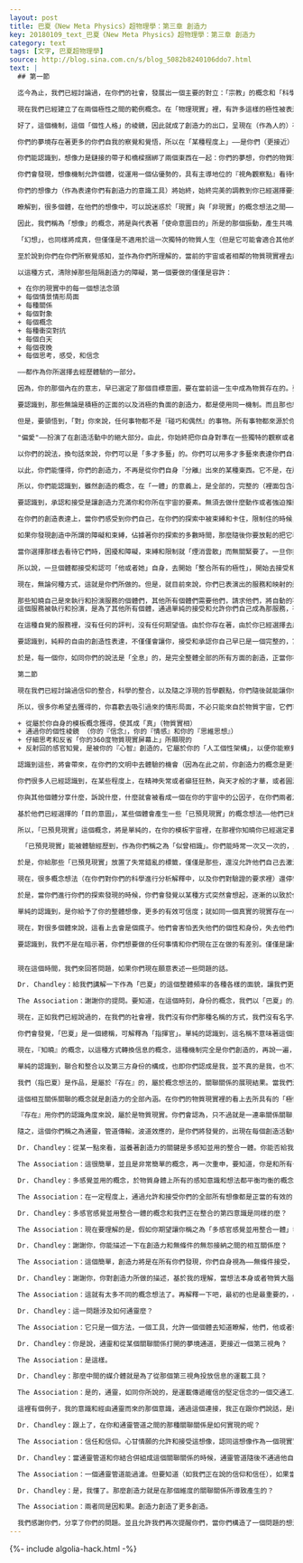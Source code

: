 ```yaml
---
layout: post
title: 巴夏《New Meta Physics》超物理學：第三章 創造力
key: 20180109_text_巴夏《New Meta Physics》超物理學：第三章 創造力
category: text
tags: [文字, 巴夏超物理學]
source: http://blog.sina.com.cn/s/blog_5082b8240106ddo7.html
text: |
  ## 第一節

  迄今為止，我們已經討論過，在你們的社會，發展出一個主要的對立：「宗教」的概念和「科學」的概念。要知道，我們已經在這些概念想法上，從『極性和對立』的觀察角度（信念和驗證），從一體的角度（在信仰和科學驗證，兩方面的哪一點上，都可以被看做是在一體認知下混合一致的，僅僅是某個視角的展現和探索）在這兩個概念上都討論過了，經由你們稱之為「哲學」的整體認知的概念。現在，在這一章，我們將談論你們稱之為「創造性，創造力」的概念。

  現在我們已經建立了在兩個極性之間的範例概念。在「物理現實」裡，有許多這樣的極性被表達出來。『極性』如同我們已經說過的，是一個想法概念上的定義，帶來了權重，數量，如果你們願意，對於物理現實它自身的概念，則是一個參數，一個限定因素，一個邊界，一個潛在的結構組織上的設想；以便於個體的，獨特的去構造，屬於「個體個性結構」的概念，為的是能夠在物理上，生理上，完全的展現表達他們自身的獨特性。

  好了，這個機制，這個「個性人格」的棱鏡，因此就成了創造力的出口，呈現在（作為人的）存在內，而且通過你們的想像（妄想）機制，被引導或者被漏鬥一樣收集到個性裡。以此，就明白了，如同我們已經說過的，你們能夠把「夢境」和「物理現實」，兩者都視同認為是同樣真實的現實。

  你們的夢境存在著更多的你們自我的察覺和覺悟，所以在「某種程度上」——是你們（更接近）處於真正覺醒著的你們。在物理現實裡存在著「有限制」的表達，你們在物理現實裡想要追求的個性表達和個體表現，是有限制和障礙的。因此在物理現實中存在的你，更多的是「熟睡」的你，更多的真的像「做夢」的你，因為它更適合更符合你們對一個「夢」的定義。從你們的分離視角出發，你們認為一個夢，是一個有關於你們的物理現實經歷和體驗的更加有限的版本，而物理現實你們認定它更真實，總是要比夢境更真實。

  你們能認識到，想像力是鏈接的帶子和橋樑捆綁了兩個東西在一起：你們的夢想，你們的物質現實——被你們的「想像力」緊密的捆綁在一起。於是，要認識到，「想像力」是工具和機制，以便讓你們從兩方面的概念想法一起去描繪和混合，屬於你自身『意識』的『物質』的和『非物質』的方面。想像力被應用於科學和宗教的二分對立，並且它通過「個性結構」展現他的創造力，經由驗證或者信念信仰的概念，特別的獨特個性類型得以被展現出來。

  你們會發現，想像機制允許個體，從運用一個佔優勢的，具有主導地位的『視角觀察點』看待他們自身（科學式的或者宗教信仰式的），進入到二者都使用。你們也知道，一些虔誠的宗教信仰的個體，能有一個科學的心智思維。一些從事科學的個體，能有一個宗教式的心智思維。你們會發現，在很多時候信念信仰的概念想法，給他們自身帶來了很多更好的分析描述以及清晰的定義解釋，並使其專心於對信仰的根源進行大量的研究（宗教使用科學推導分析方式）。相應的，很多科學的努力給他們自身帶來了「想像力火花」的概念，借助於瞬間迸發的意外啟發和領悟，沒有經過任何分析推導過程，起因於「聚合的純淨的」『自我』，沉靜和內收的『自我』（科學使用宗教式的頓悟）。很多同樣的方法論，被使用於對立的「科學」和「宗教」兩者各自具有創意的工作中（儘管你們的文明中有很多個體，經過很多年還是拒絕去接受這樣的說法），使得兩者都創造出，原創的哲學，而這獨創無非僅僅是『意識』的視角和觀察點（不同）而已。

  你們的想像力（作為表達你們有創造力的意識工具）將始終，始終完美的調教到你已經選擇要去表達的，你「自身所是的存在」的那個振動上，通過對「人工的個性」進行構造，來完成這一次獨特的人生。以這樣的方式，你們能認識到，在你的想像中，你讓你自己去察覺你的想像，那想像將始終代表著——在任何指定的時刻，你願意或者需要去探索的——你們的『意識』期望你們去做的。（你的使命）

  瞭解到，很多個體，在他們的想像中，可以說迷惑於「現實」與「非現實」的概念想法之間——摸不著門。允許我使用「想像」「幻想」的術語來描述這個概念。現在，我們不把「想像」看做是現實，把「幻想」看做是非現實的。我們把想像和幻想都看做是現實的。然而，我們正在這裡說著，有關於是什麼是適合於你們的物理物質生活的創造力，什麼是適合於獨特的個性構造的（你們早已為你們自己構造了，你們各自獨特的個性構造，為了展示你願意在這個物質生活中探索的那個獨特的目的意圖）。

  因此，我們稱為「想像」的概念，將是與代表著「使命意圖目的」所是的那個振動，產生共鳴，用你們的說法，就是於物質現實中具有相關條件，可接受，可行的，並有潛在資源可完成的，那些顯而易見的。因為它們發出請求並且與你們早已選好的，來到這個物質世界的願望想法和訴求產生共鳴（和諧一致）

  「幻想」，也同樣將成真，但僅僅是不適用於這一次獨特的物質人生（但是它可能會適合其他的生命生活），或者是，用你們的本地說法，在這個維度的現實，或者在間隔的現實維度或者『意識』的密度層級上。

  至於說到你們在你們所察覺感知，並作為你們所理解的，當前的宇宙或者相鄰的物質現實裡去創造的能力，允許我指出，你們可不是創造力的門外漢。你們始終都在創造。不管你們創造了「積極」或者「消極」，兩者的概念定義和想法也都是創造。從一個終極意識上說，你們永遠都不會「倒退」。你們永遠都在創造中。即便當你們構造了負面的消極的，從任何真實意義上的話說，你們也不可能真失去什麼，不可能有真正意義的「失敗」（失敗也是一種成功，你達成了你定義的負面創造，而你對這一結果的負面定義，同樣是創造，僅此而已）。你們僅僅是給予你們自己各種機會，去實際運用你們的偏愛（不是你們的評判，而僅僅是你的偏愛，你特別偏愛那樣去評判），而偏愛是你所感受到的，對於在你的物質世界生活中，你的內在『自我』所希望的，你的內在『自我』早已設定要體驗的目標意圖，產生更多共鳴的那些。

  以這種方式，清除掉那些阻隔創造力的障礙，第一個要做的僅僅是容許：

  + 在你的現實中的每一個想法念頭
  + 每個情景情形局面
  + 每種關係
  + 每個對象
  + 每個概念
  + 每種衝突對抗
  + 每個白天
  + 每個夜晚
  + 每個思考，感受，和信念

  ——都作為你所選擇去經歷體驗的一部分。

  因為，你的那個內在的意志，早已選定了那個目標意圖，要在當前這一生中成為物質存在的。要容許你們自身去觀察這樣一個概念，你們能從你們的路徑中被中斷，或者能夠取消那路徑，僅僅是因為其他一些想法和概念，使得「存在」處於非常有創造性的狀態，賦予你們機會去探索「從你們自身本是的『一切萬有無限可能性』中分離」。如我們所說過的，你們這樣的存在狀態，以你們的「年」的概念，已經過去了將近有25000年了。所以，這『分離』（隔離，遮蔽，對立）已經是你們的習慣，即使在你們的創造力之中也有這個習氣。

  要認識到，那些無論是積極的正面的以及消極的負面的創造力，都是使用同一機制。而且那也純粹是一個觀察的點和角度（在你的平衡等式中包含評判的概念，以及你從你自身即是『一切萬有無限可能性』中分離的想法），以那樣的視點和角度，讓你們去感受，當一個負面的消極的事件出現在你們的生活中的時候，你們沒在創造什麼。（將一件事物評價為負面，其實已經是創造，評判本身就是角度，視點，而這些尺度的組合就在定義事物之間，事物和個性人格之間，創造著關聯和「關係定義」，這其實就是「創造力」的體現。）

  但是，要領悟到，「對」你來說，任何事物都不是『碰巧和偶然』的事物。所有事物都來源於你，「因」你而來。以此，你能夠懂得，你們的創造力是可以揀選的，當你們接受你們自己，給予你們自身機會，從一體性的而不是一個極化分裂的視點角度，去觀察你們自身內在的這一活動，那麼你們能夠提升正面積極的表現形式，超越並結束負面消極的表現形式。這並不是說，積極正面就更優秀，而消極負面的表現就更壞，而僅僅是說，你現在給了你自身，去認清的機會，在你所擁有的創造力裡，一切都是平等的。有意識的創造力是諸多基礎概念之一，是在你的現實中一切都是和其他的每一個概念想法平等的。然後你就可以成為，有意識的，自覺的，自由的創造者。

  "偏愛"——扮演了在創造活動中的絕大部分。由此，你始終把你自身對準在一些獨特的觀察或者概念想法上，那是你希望在你的生活中展現的。這根本不是鑑別評判，而純粹是偏愛。在你們的社會，借助於所有帶極性的學科混合，你們就能理解，對於你們的創造力，『賦予了「平等的」和「自由的」選擇偏愛的權力』，將賦予你們創造力去參與任何學科，任何嘗試，無須在某些時候，假設或者評判，某一個概念想法或者表達，需要一個獨特的或者特殊的途徑手段或者，僵硬的規矩路徑，嚴格一致的學科磨練，才能讓那方式作用運轉。

  以你們的說法，換句話來說，你們可以是「多才多藝」的。你們可以用多才多藝來表達你們自己，你們是多維度的，多層面的存在。你們能夠發現，你們能夠運用『信念』和「科學推理」這兩者。你們能變成，用你們的話說，一個哲學大師，一個科學家。你們能變成一個醫生，一個數學家，一個農業專家，一個導師，一個學者，一個探險家。你們能變成一個發起人，一個組織者。你們能變成一個工程師。你們能認知『自我』，由於你們所具有的「平等的創造力」，在你這一次人生中，你可以成為，你的內在自我所渴望去探索和體驗的任何事物，任何東西。

  以此，你們能懂得，你們的創造力，不再是從你們自身『分離』出來的某種東西。它不是，在所有的事實上說，那僅僅是你使用的一個工具，一個你們所擁有的天賦，它是完全的屬於你們的偉大的天性。你們就是造物主，你們是宇宙自身，創造本身。在所有現實裡，你們無法真的阻止自己避免去創造，只能創造。你們所做的所有一切都是一個創造。

  所以，你們能認識到，雖然創造的概念，在「一體」的意義上，是全部的，完整的（裡面包含著全部一切概念和可能性，能夠永遠進行創造），你們始終依然以不同的方式重新創作，因為這個重新創作的想法和概念，也仍是創造內包的一切概念中的一個（也即你們能夠以不同的方式重新構造組合）。以不同方式重新創作是一個純粹的，你們對於『早已存在的創造的』看法視角，對於你們早已是創造本身的看法視角，對於你們早已是一體的『存在』的看法視角。無論什麼樣的，有關於「一體」的看法視角，有關於你渴望你自己去探索的，就變成了，「創造自己」的創造，「創造著創造」的創造，「創造著擴展創造」的創造，從不停歇的創造永遠沒終點。按你們對這概念的文字理解——儘管是自相矛盾，但它卻已是完整的表述了。

  要認識到，承認和接受是讓創造力充滿你和你所在宇宙的要素。無須去做什麼動作或者強迫推動你自己去創造。如果你返璞歸源的思考並且審視這個想法，即便是「不得不去做什麼，或者不得不強迫自己去做任何事情」的想法，也是內在自身的，一個「藝術家式」的想法創作，一個內心捏造的發明創造你們不得不，必須強迫你們自己去做某些事，內在自身徹頭徹尾是一個創造。所以，你們永遠在創造著。

  在你們的創造表達上，當你們感受到你們自己，在你們的探索中被束縛和卡住，限制住的時候，只需單純的瞭解到，除去你們已經在上面放置了「期望值」的那個方向以外，你自身已經有一個機會，一個有利的時機，去沿著另一個方向創造（期待值，通常建立在你，對你自身的評判上，一種限制，使用對立和極限的概念，期待值通常和好壞，對錯，以及好壞對錯的程度極限有關，更好，更多）。認清它，因此來說，隨著承認和接受，你甚至能夠允許和接受一個阻礙和束縛，一個所謂的阻礙是服務於一個創造的目標和意志的。（阻礙有束縛，給「創造」添加了更多精彩更有樂趣，在「物質現實」中體驗成功的狂喜，阻礙是嚮導。）

  如果你發現創造中所謂的障礙和束縛，佔據著你的探索的多數時間，那麼隨後你要放鬆的把它看做是傳遞給你一個訊息，也許你要去瞭解去探查——「你真正渴望去探索的是什麼？」——「對你真正會有幫助的是什麼？」——「這些障礙給你提供了什麼樣的服務和幫助？」——這障礙和束縛本身就很有可能就是，你內在自我真正要探索的目標意圖；對這些障礙和束縛的研究，其內在自身，就被作為一個創造的探索，以便於解脫你，以便於除去你的束縛和障礙，那麼（深入探索和體驗）這些障礙和束縛，（並轉化它們）就是你的目標意圖。並且，一旦你承認和接受了，這阻礙和束縛具有一個內在目標意圖，它就不再是一個阻礙和束縛了。這認識會照亮你，而你那種——覺得你自己被一面黑牆擋住，或者空虛無奈的感覺，就不存在了。這領悟將照亮你，暴露出束縛和障礙的本質內含，並且變成內在訊息之一，目的之一，你希望在這一次物質生命中要探索的概念想法之一。

  當你選擇那樣去看待它們時，困擾和障礙，束縛和限制就「煙消雲散」而無關緊要了。一旦你接受了和承認了，在你的物質生命中的每一個想法概念，都是你早已選擇好去體驗的東西，正在同時同步的，完美展開的一個個部分，那麼隨之你的「創造流」將是不受干擾的連續的，因為那將是一個視角——你所是的「振動」，持續賦予你自身去察覺到，理解到，你自身所包含的（意圖和那意圖所包含的路徑所指向的已存在的目標）。

  所以說，一旦個體都接受和認可「他或者她」自身，去開始「整合所有的極性」，開始去接受和承認每一個概念和想法，都是服務於『一切萬有，無限可能性』的某種事物（並且，因此也自動服務於自己），那麼從個體角度流出的創造力，看上去就增大了。將達到一個彈射效果的振動類型上，會非常像在其他個體生命群體之中的發光體，磁性體，並能被其他個體感覺到，這對所有個體都產生魅力引力作用，並在所有的有需要，被請求的場合局面，個體，關係，信息，對象和概念想法上，自由的展現出他們的創造力，賦予了那個體其本有的創造力，並獲得一個永無止境的供應和支持來表達展現那完美的時刻和事件，這些將隨後履行了那個體的目的使命，並使他們繼續以反照和映射的方式，服務於其他個體所創造的屬於其他每個個體的目標和服務使命。

  現在，無論何種方式，這就是你們所做的。但是，就目前來說，你們已表演出的服務和映射的這些概念想法，也僅僅，全部都是對「分離」的多樣化探索。 因為這是在你們星球上的轉換時段，你們目前樂於以包容和整合的概念，以便使你們去探索正面積極的表現，接受與承認，「一體整合」；並因此，在你們的星球上，與每個個體一起，體驗和經歷，那創造衝量，我們稱之為（分離的自我）「合一」所爆發出的極樂。

  那些知曉自己是來執行和扮演服務的個體們，其他所有個體們需要他們，請求他們，將自動的不自覺的，讓所有信息能引起他們的注意，以便能從他們那裡，請求到適合的匹配的服務，以完成他們（其他個體）已經選擇要去扮演和執行的目的使命或者服務。
  這個服務被執行和扮演，是為了其他所有個體，通過單純的接受和允許你們自己成為那服務，有意識的，自覺的，代表了你所感知的，最高整體的，完整的你所是的——你。

  在這種自覺的服務裡，沒有任何的評判，沒有任何期望值。由於你存在著，由於你已經選擇去用屬於你的獨一無二的「物質個體」的表達方式，單純的沿著屬於你的路徑和模式，來表現你自己。可以說你只需——「忠實於你自我的存在」；只是——「承認和接受你的自我」；去做你所領悟的「你是誰」——你所是的你自己；而不是其他個體「認為你應該是誰」的那個你，但卻是——「你知曉你作為個體」所是的你（自由的創造性表達）。那麼，你會是一個極大的服務，服務於所有其他個體，因為你將是最完全而徹底的，你們的整體文明所是的——「多面結晶體」特定一面的體現，傳遞著這「多面晶體」在特定方面的細節。並且通過作為這方面最完整的，你能最大表現的方面，你將可以有一個真實和清晰的思考和反照，映射到「你們（整體文明）所是的」其他的所有方面。它們將能覺知你所是的（所有其他方面）；並因此，你能夠用你自己的眼睛，完整的成為並看到「你自己和其他所有方面」（的連接關聯）已聯通，不再感到離群和孤僻（離群和孤僻：在感官上的萬物分離，各方面彼此邊界而不聯通，所帶來的孤立感）不再感受到你自己是分離的，孤獨的，被人審判的。似乎一個結晶體所具有的各個方面都永遠不會彼此接觸，在這種『分離』（遮罩）的孤立感知方式下，彼此之間就被割裂。

  要認識到，純粹的自由的創造性表達，不僅僅會讓你，接受和承認你自己早已是一個完整的，富於表現力的「多面體」的一個平面（它自動的支持著，你們的社會精神結晶體的，完整一體結構中的，所有其他平面），而你，你自身，也會變成屬於你自己的完整的多面結晶體（因為每個其他平面也會被反射給你，這是你應得的，以便你開始屬於你自己的一體整合，你發出什麼就收到什麼，這是創造法則之三），而它（你自己將成為的那個多面結晶體）會多方面的包含容納，覺悟到——所有的全部整體都屬於你的「多面多維度」的存在。

  於是，每一個你，如同你們的說法是「全息」的，是完全整體全部的所有方面的創造，正當你在一體的結晶體裡映射你所是的你時，也映射到這結晶的每個其他方面，並且映射到每個其他『宇宙存在』所是的每個其他一體完整結晶體。你能明白，你可以永遠從一個無限的源頭汲取各式各樣的各方面的全部映射和想法，你參觀你自己，你由你自己構成，你含容你自己。而那就是「創造力」的概念。並且，「創造」或者說『存在』是一個不間斷的概念，沒有開始，沒有結束。以你們的說法——「一個永無終止的環行的球狀晶體，永遠內外反射的，無限無窮，無休止」。這將是這一章第一節的根本結論。

  第二節

  現在我們已經討論過信仰的整合，科學的整合，以及隨之浮現的哲學觀點，你們隨後就能讓你們自己去認識到那些。由於這些「極性」的整合，以及新的有關創造的哲學體系的表達，你們會發覺，在你們的星球上，你們的創造物，用你們的話說，可能會從非物質的現實裡滲漏進你們的物質現實，在「物理現實」裡你們的創造力通常是被降級的。你的創造力就是「你本是的你」，會讓你，在你們的社會裡，去事實的體驗和經歷你們的很多創造物，而你們在此之前只是簡單的把它們看成是腦力智力的加工處理。

  所以，很多你希望去獲得的，你喜歡去吸引過來的情形局面，不必只能來自於物質宇宙，它們可以是：

  + 從屬於你自身的模板概念獲得，使其成「真」（物質實相）
  + 通過你的個性棱鏡 （你的『信念』，你的『情感』和你的『思維思想』）
  + 仔細思考和反省「你的360度物質現實屏幕上」所顯現的
  + 反射回的感官知覺，是被你的『心智』創造的，它屬於你的「人工個性架構」，以便你能察覺到一個你的創造力的準確「反射」，你那有創造力的『自我』可以在一個更大程度上運轉，用你們的話說，即時實時的感受。

  認識到這些，將會帶來，在你們的文明中去體驗的機會（因為在此之前，你創造力的概念是更多的和你們的『頭腦心智思維』捆在一起的）。要去意識到，你們自己的『意識』的直接投射，使得固化的能量在一個確定的類型上被體現；那將向你展現出，原型的象徵符號表示，原型的『意識』。有時，你將能觀看到於你自我的分離，觀看到存在，觀看到能量（抽象的，具體的或者別的什麼）。這不用害怕，或者覺得你神智不正常，可以說是快要瘋了。你只是單純的正在接受你自己，更多的有意識的覺悟到更多的你自己，但還只是以生理方式展現著而已，因為你目前仍是有「物質身體」的。現在，你們稱之為「創造力」的很多概念想法，鉸鏈附著在兩個表面上看來是極性的概念上，也即精神失常和天才般的才華，但在全部真實意義上，它們是同一事物。

  你們很多人已經認識到，在某些程度上，在精神失常或者癲狂狂熱，與天才般的才華，或者圓滿展現，表達或者完美的表演，在活力，熱情，激情層面都是同類的，但這樣的認識還沒有理解聯接著它們的內在機制。只需認識到，每一個個體都純粹是「他或者她」自己的宇宙，確定的，完整而徹底的。

  你與其他個體分享什麼，訴說什麼，什麼就會被看成一個在你的宇宙中的公因子，在你們兩者之間（或者你與更多的人之間），通過非語言文字，頭腦的內在通訊，或者靈魂層面的綜合通信，一致協議被建立在你們兩者之中的每一個體裡。你同意去分享一個同類的體驗，但是為了這麼做，你和所有其他個體（因為你是你自己的宇宙）都確定的創造你們各自的關於那個概念的物理現實版本，並相互反射映射在你們各自的360度現實屏幕上。

  基於他們已經選擇的「目的意圖」，某些個體會產生一些「已預見現實」的概念想法——他們已經「預見的現實」（deja vu 似曾相識）——他們想要例證他們自我，而不是要例證其他任何人。我們稱呼「已預見現實」為「未來記憶」，或者以你們的話說，對未來事件的超感官直覺。過去的記憶，（未來的）回憶，是同一個概念，只是你們在它上面放置了一個時間標籤。

  所以，「已預見現實」這個概念，將是單純的，在你的模板宇宙裡，在那裡你知曉你已經選定要去親身體驗經歷的，並且很多次的，以讓你感覺到你早已預見過的方式，讓你突然想起。並且當這個放射向下進入物質現實裡的時候，它會呈現出各式各樣的面貌，會使用生理性的表徵或者心不在焉來掩飾它自身的必然性和已確定性。

   「已預見現實」能被體驗經歷到，作為你們稱之為「似曾相識」。你們能時常一次又一次的，用你們的說法，聽到一些，你知曉你自己正在探索的概念想法反射回來的聲音。你會產生某種幻覺，似乎你不在「這裡」。所有這些概念想法都來源於「已預見現實」，你知曉你正在探索的概念，但沒能關聯整合到一體。

  於是，你給那些「已預見現實」放置了失常錯亂的標籤，僅僅是那些，還沒允許他們自己去激活的，將他們的那些「似曾相識」帶入當前的溝通機制。他們阻止它進入他們自身，分隔並且遠離。他們察覺著某些事物，與你們意識到的你們的常態現實相比更不真實，它僅僅不是大眾認同接受的現實。按照你們的專業用詞「天才人物」，僅僅是，沒有為他自身構造，與他們的「已預見現實」分離的某個人；他們的未來記憶，他們的預知，他們的知曉進入他們的當前的存在狀態。他們具有那樣的溝通能力。

  現在，很多概念想法（在你們對你們的科學進行分析解釋中，以及你們對驗證的要求裡）還停留在「已預見現實」裡，還沒有能被體驗和經歷，與「當下」整合一體。但是你們整合你們的創造力成一體的程度越多，隨之你們在你們的物質現實裡，就會看到越多——「先前」不存在的事物。現在，再次重申，遍及所有的創造，你們很多時候已經這樣做了，但是你們總是在你們認為的限制因素範圍內，以掌控的方式去做（因為你們的『分離』的概念，你們自身從你們所是的『一切萬有，無限可能性』分離的想法），認為宇宙的結構體系（某些內在固有的結構）和你們沒有任何關係。（認為那結構體系的創建和你們無關）

  於是，當你們進行你們的探索發現的時候，你們會發覺以某種方式突然會想起，逐漸的以致於你能抓住「過去曾有」的概念想法，但你其實早已是那個概念想法了。那是你早已預見的概念想法。你知道它就在那兒。翻過來說，你自己根本沒把它視為是你「發現了它」。一個發現，事實是：「某個早已在哪裡的事物，你只是揭開了它的蓋子。這就是你曾發現的每一個概念想法的真相。」

  單純的認識到，是你給予了你的整體想像，更多的有效可信度；就如同一個真實的現實存在一樣，並且給予你的夢境更多的有效可信度也如同一個真實存在的現實，那麼你就越來越發現，你的夢境和你的物質現實可以結合到一起，成為一體。

  現在，對很多個體來說，這看上去會是個瘋子。他們會害怕丟失他們的個性和身份，失去他們的思維洞察力，失去他們（錨定）的鐵錨——也即他們所認定的「現實真實」是什麼。但是要知道，在你們的星球上，你們稱之為有創造力的藝術家們，很多都有這樣一種感受，他們很熟悉。每個個體存在，都是一個藝術家，一個造物者，你們只是拿著各式各樣不同的工具，各式各樣的不同的調色板，僅此而已。

  要認識到，我們不是在暗示著，你們想要做的任何事情和你們現在正在做的有差別。僅僅是讓你們下決心去察覺和理解——創造力的內在機制。你們將會發覺和認識到創造力少有限制，發覺和認識到，你們能夠在你們的調色板上將很多很多事物——那些之前你們視為不真實的和隱匿無形的事物——包含在創造力裡面。你們將使用全新的，所有顏色——你們自身全新的概念想法來工作。（「全新」和「顏色」，都是是從象徵性的角度比喻事實）你們將把你們自己描繪成一個全新的映像，一個全新的照片，一個全新的自我形象。並且將和這光，這色彩，這振動在一起，因為你們早已具有了，早就在一起了，但在你們的歷史循環的近因下，的確是相當一段時間沒有被體驗到了。


  現在這個時間，我們來回答問題，如果你們現在願意表述一些問題的話。

  Dr. Chandley：給我們講解一下作為「巴夏」的這個整體頻率的各種各樣的面貌，讓我們更多的去理解我們自己，並且這個「巴夏」的全體信息，是如何在時間信息方面獲得的？正如你現在看到的，人類是靠工具儀器獲取信息的。

  The Association：謝謝你的提問。要知道，在這個時刻，身份的概念，我們以「巴夏」的身份來，通過物質的管道和你們分享，而這身份是一個由許多被我們體驗和親身經歷過的概念想法聯合集成的。所有生命已被共享的以及所有被創造的概念想法，都是為了現在的使命，為你們的星球轉換的這個時刻提供服務。

  現在，正如我們已經說過的，在我們的社會裡，我們沒有你們那種名稱的方式，我們沒有名字。「巴夏」是為了讓你們能感到方便舒適的一個振動，並且是一些來自於「已經歷過，已生活過」的概念想法的映射通道，當下身份和活動的概念是為了保證這個轉換。這個「巴夏」名稱是一個振動，一個聯合體的振動，屬於另一個宇宙時間軌道的一個「已經歷過的生活」（你們可以稱之為另一個文明），是關於認知識別的一些參考指引，或者命名為——沿著當下的物質通道展開的時間或者遺產的追蹤。

  你們會發覺，「巴夏」是一個總稱，可解釋為「指揮官」。單純的認識到，這名稱不意味著這個振動是一個超越所有個體的控制，而僅僅只是屬於「自我」指引的概念，屬於全體的，屬於和諧一致的，屬於一體化整合的概念。混合了『意識』的所有層面，混合了『終極維度』的所有面貌，在自我生命轉換期之中的『意識』支點。在這個時間框架期間，作為我自己，在我的，關於物理通道的未來面貌上，如同你們意識到他，正扮演著一個幫助支持的機制，以便讓這個支點能夠有足夠的槓桿力量，在一定程度上，為那些在你們的社會中准許自己進入的個體們，提供服務和幫助，讓他們能夠反觀到他們自己，並帶給他們有利的機會，去選擇——將對立的極性，正面和負面，積極和消極的能量整合到一起。這樣，他們就能，在你們的星球上，以一個整體來看待的，創造一個他們喜愛的他們希望去體驗的現實。

  現在，『知曉』的概念，以這種方式轉換信息的概念，這種機制完全是你們創造的，再說一遍，如同我們剛才已經討論過的，在你們的物質世界裡，你們對你們自我的探索的，所有概念想法，都是想像出來的。

  單純的認識到，聯合和整合以及第三方身份的構成，也即你們認成是我，並不真的是我，也不真的有實際的通靈。只是你們與之溝通交流信息的身份概念，是振動調諧的一個結果，投射想像出了一個通靈。是「自我」的想像，可以說他們相會在同一頻率。但是他們上升了成為聯合一致性了，他們振動在同步協作，步調一致，平行的方式。他們像激光一樣鎖定，振動在同一頻率上，結果就是，按照你們的在極性上創造的說法來講，經由物理管道和我之間的聯繫概念表現出來，這個極性表現在，物理管道通靈是他的身份，而我作為聽眾，是我的身份。

  我們（指巴夏）是作品，是屬於『存在』的，屬於概念想法的，關聯關係的展現結果。當我們混和調和的時候我們就稱為第三方身份，實際上，用你們的話說，「真實」實體存在物，就是第三方身份。通靈和我都是，屬於「第三方身份」的『存在』的，屬於相互關係相互聯繫相互影響的結果。（人類基於分離概念會認為『存在』為第三方身份，存在於人類以外）

  這個相互關係關聯的概念就是創造力的全部內涵。在你們的物質現實裡的看上去所具有的「極性對立」與「作為真實現實」中的持續不斷的相互關係聯繫，要認清兩者之間的相互關係和聯繫。於是，由於你們處於「物質身體」狀態而使用的一個極性對立的方法，借由對於連接一體的認識和認可而轉換。只因為它是對連接一體的認識，你們稱之為天賦，富於想像力。這樣，相互關聯關係它本身能被看成是真實的實相。它不是說哪裡大概存在著一個觀察者和一個被觀察的東西，而是說「觀察，觀察力」本身是那個真正的存在，那個真正的意識，那個真實的『一切萬有無限可能性』內的部分和方面，屬於『存在』它自身。

  『存在』用你們的認識角度來說，屬於是物質現實。你們會認為，只不過就是一連串關係關聯，也就是它對事物對象和大量個體們，給出了定義和解釋，作著牽線搭橋的事。（線和橋只是分離的概念，以分離的角度看，似乎事物之間有看不到的秘密通道，相互發送秘密）

  隨之，這個你們稱之為通靈，管道傳輸，波道效應的，是你們將發覺的，出現在每個創造活動中的眾多概念想法之一，不管它是屬於『意識』可識別的有意識的混合調和形式還是表現，經由『自我』，以某種面貌，視點，或者你們稱之為「天才天賦」的概念，而這些本質上都不存在，如同一些所謂的獨家專有事物，也僅僅單純的是個觀點，一個觀察角度。

  Dr. Chandley：從某一點來看，滋養著創造力的關鍵是多感知並用的整合一體。你能否給我一個概念說法關於，這種整合是如何獲得？又意味著什麼？

  The Association：這很簡單，並且是非常簡單的概念，再一次重申，要知道，你是和所有一切緊密聯接在一起的。通過允許你的所有門限都被開放，你就給予了你自身最終極的選擇自由，並且因為給予你自己終極的最大自由，你是無條件的無限的創造力。

  Dr. Chandley：多感覺並用的概念，於物質身體上所有的感知意識和想法都平衡均衡的概念，就是達到一個一體化整合的狀態？

  The Association：在一定程度上，通過允許和接受你們的全部所有想像都是正當的有效的，來達成平衡均衡，所有你意識到，察覺到，理解到的，在每一個不同層面都被視為正當有效，並且通過單純的知道，你們總是吸引每一個概念想法到你們自身，而且這些概念想法總是能以某些方式對你們起作用，外在形式或者內部結構。並且允許你們自己自由支配，以便在任何情況下，讓你所賦予你自己的意義，被實際的行動表達出來。

  Dr. Chandley：多感官感覺並用整合一體的概念和我們正在整合的第四意識是同樣的麼？

  The Association：現在要理解的是，假如你期望讓你稱之為「多感官感覺並用整合一體」發生的話，你就要去發覺它是於你的『意識』的所有層面都被連接在一起的，即使很多時候，你可能產生了一個你所做的會帶來什麼的覺察，並非如此，不是這樣的。但是，最終，讓自己感到興奮的心甘情願，其內在自身，會遂了「多感官感覺並用整合一體」這想法的願望，會讓你去知曉，你實際上早已選擇在你的全部存在層面上，去融化消除所有的分離。

  Dr. Chandley：謝謝你，你能描述一下在創造力和無條件的無怨接納之間的相互關係麼？

  The Association：這個簡單，創造力將是在所有你們發現，你們自身視為——無條件接受，無怨無悔接受的事情上面——心甘情願的去行動。

  Dr. Chandley：謝謝你，你對創造力所做的描述，基於我的理解，當想法本身或者物質大腦和想像力或者高等心靈的概念在同一頻率相遇，這個關連關係就是創造的全部內涵。你能解釋這個過程或者這些步驟以達成這個關聯關係或者說這個平衡？

  The Association：這就有太多不同的概念想法了。再解釋一下吧，最初的也是最重要的，心甘情願，心甘情願的去行動，按照你們在想像中已經創造的那樣去照辦，這會激發出振動，讓你們能看到按照在你們的想像裡已經為你們自己創造好的去行動是多麼簡單，並將持續的在你們的生活中產生環境細節和機會，以便更進一步更深入的行動，並且這將加速活動的進程，其內在自身，就是進一步深入創造，所全部必須的。

  Dr. Chandley：這一問題涉及如何通靈麼？

  The Association：它只是一個方法，一個工具，允許一個個體去知道瞭解，他們，他或者她，這個特別的表達類型能夠作為一種補充幫助，一個有效果的給予，他們的想像，給予了他們（對他們來說，有效的現實）能遵照『一切萬有，一切可能性』來行動並且使用『一切萬有，無限可能性』，以他們希望的無論何種方式來為『一切萬有，一切可能性』服務，並且因此，他們自身在他們自身的整合，調和成「一體」就自動展開了。

  Dr. Chandley：你是說，通靈和從某個關聯關係打開的夢境通道，更接近一個第三視角？

  The Association：是這樣。

  Dr. Chandley：那麼中間的媒介體就是為了從那個第三視角投放信息的運載工具？

  The Association：是的，通靈，如同你所說的，是運載傳遞確信的堅定信念的一個交通工具，出於自願，出於要將其「現實實相化」，我要說的是，為了映射和揭露事實真相，也即，那些你們把你們現實裡感知的任何事物，都看做是兩個對立概念的產品（人們聚在一起創作了一個極性對立的關係，並且所有一切都是這種關係構造出來的），而這種通靈管道或者夢境管道，是一個良機，以揭示你們的「自我」就是「關聯關係」本身，它投射出真實存在的複雜難懂的密切關係。

  這裡有個例子，我的意識和經由通靈而來的那個意識，通過這個連接，我正在跟你們說話，是兩端的我們所組合的關聯關係，以便能夠於你們進行溝通。這個關聯關係，其內在自身，可以說不是被看做任何特定的獨有的存在，只是一個功能。代表著真正的『靈魂』或者說『意識』，而我和通靈都只是其一部分。你跟上了麼？

  Dr. Chandley：跟上了，在你和通靈管道之間的那種關聯關係是如何實現的呢？

  The Association：信任和信仰。心甘情願的允許和接受這想像，認同這想像作為一個現實實相的維度，並准許這想像正當有效。想像是在所有全部被構造出的宇宙中的一個維度，並且信仰和信任就是觸發激活想像這個維度進入，你們的『意識』裡，你們能設想的，任何類型的「現實實相」所必須的要件。

  Dr. Chandley：當通靈管道和你結合併組成這個關聯關係的時候，通靈管道隨後不通過他自己的信念體系過濾信息麼？

  The Association：一個通靈管道能過濾。但要知道（如我們正在說的信仰和信任），如果當下完全的信任（心甘情願的，認同『一切都在「一切萬有，一切可能性」內』的概念，並且相信這樣的方式對服務於『一切都在「一切萬有一切可能性」內』有幫助，那麼隨後調諧就將精確的開始，成為「一體總體存在」的代理陳述，並能被展現在你們的維度裡。你跟上了麼？

  Dr. Chandley：是，我懂了。那麼創造力就是在那個維度的關聯關係所導致產生的？

  The Association：兩者同是因和果。創造力創造了更多創造。

  我們感謝你們，分享了你們的問題。並且允許我們再次提醒你們，當你們構造了一個問題的想法時，它僅僅意味著你們早已經把答案放進去了。問題的構成形式也僅僅是，你們從你們的認知瞭解裡，把早已包含在內的答案想法，分離出來而已。然而，以這樣的方式，我們再一次感謝你們，樂意表達你們的探索，為了你們的文明和我們的文明永遠持續的共享。
---
```


{%- include algolia-hack.html -%}
